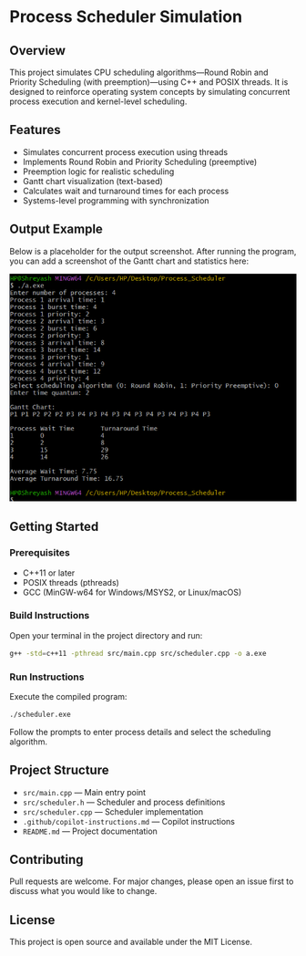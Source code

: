 
# Process Scheduler Simulation

## Overview
This project simulates CPU scheduling algorithms—Round Robin and Priority Scheduling (with preemption)—using C++ and POSIX threads. It is designed to reinforce operating system concepts by simulating concurrent process execution and kernel-level scheduling.

## Features
- Simulates concurrent process execution using threads
- Implements Round Robin and Priority Scheduling (preemptive)
- Preemption logic for realistic scheduling
- Gantt chart visualization (text-based)
- Calculates wait and turnaround times for each process
- Systems-level programming with synchronization

## Output Example
Below is a placeholder for the output screenshot. After running the program, you can add a screenshot of the Gantt chart and statistics here:

![Output Screenshot](output.png)

## Getting Started

### Prerequisites
- C++11 or later
- POSIX threads (pthreads)
- GCC (MinGW-w64 for Windows/MSYS2, or Linux/macOS)

### Build Instructions
Open your terminal in the project directory and run:

```sh
g++ -std=c++11 -pthread src/main.cpp src/scheduler.cpp -o a.exe
```

### Run Instructions
Execute the compiled program:

```sh
./scheduler.exe
```

Follow the prompts to enter process details and select the scheduling algorithm.

## Project Structure
- `src/main.cpp` — Main entry point
- `src/scheduler.h` — Scheduler and process definitions
- `src/scheduler.cpp` — Scheduler implementation
- `.github/copilot-instructions.md` — Copilot instructions
- `README.md` — Project documentation

## Contributing
Pull requests are welcome. For major changes, please open an issue first to discuss what you would like to change.

## License
This project is open source and available under the MIT License.
